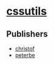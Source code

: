 # [cssutils](https://pypi.org/project/cssutils)



## Publishers
- [christof](https://pypi.org/user/christof)
- [peterbe](https://pypi.org/user/peterbe)

